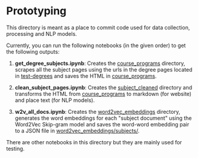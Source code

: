 # Prototyping

This directory is meant as a place to commit code used for data collection, processing and NLP models.

Currently, you can run the following notebooks (in the given order) to get the following outputs:

1. **get_degree_subjects.ipynb**: Creates the [course_programs](./course_programs/) directory, scrapes all the subject pages using the urls in the degree pages located in [test-degrees](./test-degrees/) and saves the HTML in [course_programs](./course_programs/).

2. **clean_subject_pages.ipynb**: Creates the [subject_cleaned](./subjects_cleaned/) directory and transforms the HTML from [course_programs](./course_programs/) to markdown (for website) and place text (for NLP models).

3. **w2v_all_docs.ipynb**: Creates the [word2vec_embeddings](./word2vec_embeddings/) directory, generates the word embeddings for each "subject document" using the Word2Vec Skip-gram model and saves the word-word embedding pair to a JSON file in [word2vec_embeddings/subjects/](./word2vec_embeddings/subjects/).

There are other notebooks in this directory but they are mainly used for testing.
